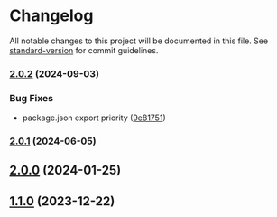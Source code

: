 # Changelog

All notable changes to this project will be documented in this file. See [standard-version](https://github.com/conventional-changelog/standard-version) for commit guidelines.

### [2.0.2](https://github.com/noyobo/pure-tapable/compare/v2.0.1...v2.0.2) (2024-09-03)


### Bug Fixes

* package.json export priority ([9e81751](https://github.com/noyobo/pure-tapable/commit/9e817516f7543f16022262b5ee1234560c2ef03d))

### [2.0.1](https://github.com/noyobo/pure-tapable/compare/v2.0.0...v2.0.1) (2024-06-05)

## [2.0.0](https://github.com/noyobo/pure-tapable/compare/v1.1.0...v2.0.0) (2024-01-25)

## [1.1.0](https://github.com/noyobo/pure-tapable/compare/v1.0.0...v1.1.0) (2023-12-22)
